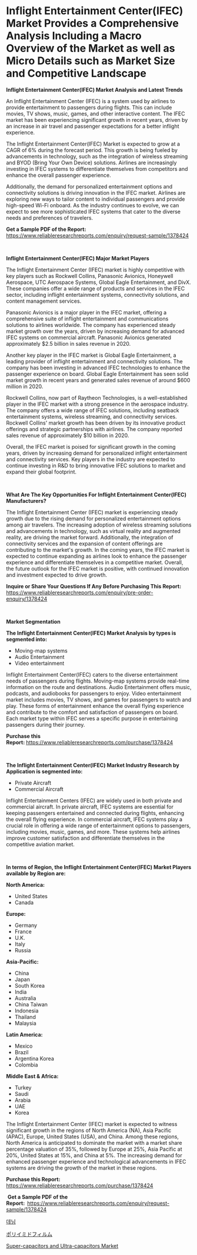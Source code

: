 <p><h1>Inflight Entertainment Center(IFEC) Market Provides a Comprehensive Analysis Including a Macro Overview of the Market as well as Micro Details such as Market Size and Competitive Landscape</h1></p><p><strong>Inflight Entertainment Center(IFEC) Market Analysis and Latest Trends</strong></p>
<p><p>An Inflight Entertainment Center (IFEC) is a system used by airlines to provide entertainment to passengers during flights. This can include movies, TV shows, music, games, and other interactive content. The IFEC market has been experiencing significant growth in recent years, driven by an increase in air travel and passenger expectations for a better inflight experience.</p><p>The Inflight Entertainment Center(IFEC) Market is expected to grow at a CAGR of 6% during the forecast period. This growth is being fueled by advancements in technology, such as the integration of wireless streaming and BYOD (Bring Your Own Device) solutions. Airlines are increasingly investing in IFEC systems to differentiate themselves from competitors and enhance the overall passenger experience.</p><p>Additionally, the demand for personalized entertainment options and connectivity solutions is driving innovation in the IFEC market. Airlines are exploring new ways to tailor content to individual passengers and provide high-speed Wi-Fi onboard. As the industry continues to evolve, we can expect to see more sophisticated IFEC systems that cater to the diverse needs and preferences of travelers.</p></p>
<p><strong>Get a Sample PDF of the Report:&nbsp;</strong> <a href="https://www.reliableresearchreports.com/enquiry/request-sample/1378424">https://www.reliableresearchreports.com/enquiry/request-sample/1378424</a></p>
<p>&nbsp;</p>
<p><strong>Inflight Entertainment Center(IFEC) Major Market Players</strong></p>
<p><p>The Inflight Entertainment Center (IFEC) market is highly competitive with key players such as Rockwell Collins, Panasonic Avionics, Honeywell Aerospace, UTC Aerospace Systems, Global Eagle Entertainment, and DivX. These companies offer a wide range of products and services in the IFEC sector, including inflight entertainment systems, connectivity solutions, and content management services.</p><p>Panasonic Avionics is a major player in the IFEC market, offering a comprehensive suite of inflight entertainment and communications solutions to airlines worldwide. The company has experienced steady market growth over the years, driven by increasing demand for advanced IFEC systems on commercial aircraft. Panasonic Avionics generated approximately $2.5 billion in sales revenue in 2020.</p><p>Another key player in the IFEC market is Global Eagle Entertainment, a leading provider of inflight entertainment and connectivity solutions. The company has been investing in advanced IFEC technologies to enhance the passenger experience on board. Global Eagle Entertainment has seen solid market growth in recent years and generated sales revenue of around $600 million in 2020.</p><p>Rockwell Collins, now part of Raytheon Technologies, is a well-established player in the IFEC market with a strong presence in the aerospace industry. The company offers a wide range of IFEC solutions, including seatback entertainment systems, wireless streaming, and connectivity services. Rockwell Collins' market growth has been driven by its innovative product offerings and strategic partnerships with airlines. The company reported sales revenue of approximately $10 billion in 2020.</p><p>Overall, the IFEC market is poised for significant growth in the coming years, driven by increasing demand for personalized inflight entertainment and connectivity services. Key players in the industry are expected to continue investing in R&D to bring innovative IFEC solutions to market and expand their global footprint.</p></p>
<p>&nbsp;</p>
<p><strong>What Are The Key Opportunities For Inflight Entertainment Center(IFEC) Manufacturers?</strong></p>
<p><p>The Inflight Entertainment Center (IFEC) market is experiencing steady growth due to the rising demand for personalized entertainment options among air travelers. The increasing adoption of wireless streaming solutions and advancements in technology, such as virtual reality and augmented reality, are driving the market forward. Additionally, the integration of connectivity services and the expansion of content offerings are contributing to the market's growth. In the coming years, the IFEC market is expected to continue expanding as airlines look to enhance the passenger experience and differentiate themselves in a competitive market. Overall, the future outlook for the IFEC market is positive, with continued innovation and investment expected to drive growth.</p></p>
<p><strong>Inquire or Share Your Questions If Any Before Purchasing This Report:</strong> <a href="https://www.reliableresearchreports.com/enquiry/pre-order-enquiry/1378424">https://www.reliableresearchreports.com/enquiry/pre-order-enquiry/1378424</a></p>
<p>&nbsp;</p>
<p><strong>Market Segmentation</strong></p>
<p><strong>The Inflight Entertainment Center(IFEC) Market Analysis by types is segmented into:</strong></p>
<p><ul><li>Moving-map systems</li><li>Audio Entertainment</li><li>Video entertainment</li></ul></p>
<p><p>Inflight Entertainment Center(IFEC) caters to the diverse entertainment needs of passengers during flights. Moving-map systems provide real-time information on the route and destinations. Audio Entertainment offers music, podcasts, and audiobooks for passengers to enjoy. Video entertainment market includes movies, TV shows, and games for passengers to watch and play. These forms of entertainment enhance the overall flying experience and contribute to the comfort and satisfaction of passengers on board. Each market type within IFEC serves a specific purpose in entertaining passengers during their journey.</p></p>
<p><strong>Purchase this Report:&nbsp;</strong><a href="https://www.reliableresearchreports.com/purchase/1378424">https://www.reliableresearchreports.com/purchase/1378424</a></p>
<p>&nbsp;</p>
<p><strong>The Inflight Entertainment Center(IFEC) Market Industry Research by Application is segmented into:</strong></p>
<p><ul><li>Private Aircraft</li><li>Commercial Aircraft</li></ul></p>
<p><p>Inflight Entertainment Centers (IFEC) are widely used in both private and commercial aircraft. In private aircraft, IFEC systems are essential for keeping passengers entertained and connected during flights, enhancing the overall flying experience. In commercial aircraft, IFEC systems play a crucial role in offering a wide range of entertainment options to passengers, including movies, music, games, and more. These systems help airlines improve customer satisfaction and differentiate themselves in the competitive aviation market.</p></p>
<p>&nbsp;</p>
<p><strong>In terms of Region, the Inflight Entertainment Center(IFEC) Market Players available by Region are:</strong></p>
<p>
    <p> <strong> North America: </strong>
        <ul>
            <li>United States</li>
            <li>Canada</li>
        </ul>
        </p> 
    <p> <strong> Europe: </strong>
        <ul>
            <li>Germany</li>
            <li>France</li>
            <li>U.K.</li>
            <li>Italy</li>
            <li>Russia</li>
        </ul>
        </p> 
    <p> <strong> Asia-Pacific: </strong>
        <ul>
            <li>China</li>
            <li>Japan</li>
            <li>South Korea</li>
            <li>India</li>
            <li>Australia</li>
            <li>China Taiwan</li>
            <li>Indonesia</li>
            <li>Thailand</li>
            <li>Malaysia</li>
        </ul>
        </p> 
    <p> <strong> Latin America: </strong>
        <ul>
            <li>Mexico</li>
            <li>Brazil</li>
            <li>Argentina Korea</li>
            <li>Colombia</li>
        </ul>
        </p> 
    <p> <strong> Middle East & Africa: </strong>
        <ul>
            <li>Turkey</li>
            <li>Saudi</li>
            <li>Arabia</li>
            <li>UAE</li>
            <li>Korea</li>
        </ul>
    </p>
    </p>
<p><p>The Inflight Entertainment Center (IFEC) market is expected to witness significant growth in the regions of North America (NA), Asia Pacific (APAC), Europe, United States (USA), and China. Among these regions, North America is anticipated to dominate the market with a market share percentage valuation of 35%, followed by Europe at 25%, Asia Pacific at 20%, United States at 15%, and China at 5%. The increasing demand for enhanced passenger experience and technological advancements in IFEC systems are driving the growth of the market in these regions.</p></p>
<p><strong>Purchase this Report: </strong><a href="https://www.reliableresearchreports.com/purchase/1378424">https://www.reliableresearchreports.com/purchase/1378424</a></p>
<p>&nbsp;<strong>Get a Sample PDF of the Report:&nbsp;&nbsp;</strong><a href="https://www.reliableresearchreports.com/enquiry/request-sample/1378424">https://www.reliableresearchreports.com/enquiry/request-sample/1378424</a></p>
<p><strong></strong></p>
<p><p><a href="https://medium.com/@timkunzety907856/%EB%8D%B0%EB%8B%98-%EC%8B%9C%EC%9E%A5-%EC%9C%A0%ED%98%95-%EC%9D%91%EC%9A%A9-%EB%B0%8F-%EC%A7%80%EB%A6%AC%EC%97%90-%EB%8C%80%ED%95%9C-%ED%8F%AC%EA%B4%84%EC%A0%81-%ED%8F%89%EA%B0%80-79575b9ea4c8">데님</a></p><p><a href="https://medium.com/@noreneward2023/%E3%83%9D%E3%83%AA%E3%82%A4%E3%83%9F%E3%83%89%E3%83%95%E3%82%A3%E3%83%AB%E3%83%A0%E5%B8%82%E5%A0%B4-2031%E5%B9%B4%E3%81%BE%E3%81%A7%E3%81%AE%E6%88%90%E5%8A%9F%E3%81%99%E3%82%8B%E3%83%93%E3%82%B8%E3%83%8D%E3%82%B9%E6%88%A6%E7%95%A5%E3%81%AE%E9%8D%B5-88ab29298bbe">ポリイミドフィルム</a></p><p><a href="https://view.publitas.com/reportprime-1/super-capacitors-and-ultra-capacitors-market-analysis-and-market-size-global-industry-overview-market-segmentation-and-forecast-2023-to-2030/">Super-capacitors and Ultra-capacitors Market</a></p></p>